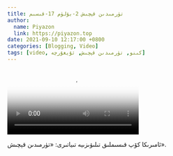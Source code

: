 ```yaml
---
title: تۈرمىدىن قېچىش 2-بۆلۈم 17-قىسىم
author:
  name: Piyazon
  link: https://piyazon.top
date: 2021-09-10 12:17:00 +0800
categories: [Blogging, Video]
tags: [video, كىنو, تۈرمىدىن قېچىش, ئۇيغۇرچە]
---
```


<style>
@import url(/assets/css/uyghur.css);
</style>

<video id="player" class="weixin_video" playsinline controls poster="https://gitlab.com/Alimjoo/cdn_img/-/raw/main/movie/pb/pb2.webp"
  wxv="wxv_2105305518754889730" src="">

  <track kind="captions" label="English&Chinese" src="https://piyazon.top/storage/assets/subtitles/pb/s02e17.vtt" srclang="en&zh-CN"   />
</video>

ئامىرىكا كۆپ قىسىملىق تىلىۋىزىيە تىياتىرى: «تۈرمىدىن قېچىش».
